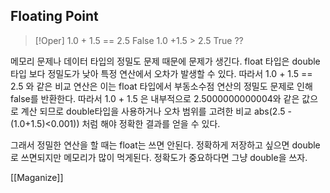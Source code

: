 ## Floating Point

>[!Oper]
>1.0 + 1.5 == 2.5
>False
>1.0 +1.5 > 2.5
>True
>??

메모리 문제나 데이터 타입의 정밀도 문제 때문에 문제가 생긴다.
float 타입은 double 타입 보다 정밀도가 낮아 특정 연산에서 오차가 발생할 수 있다.
따라서 1.0 + 1.5 == 2.5 와 같은 비교 연산은 이는 float 타입에서 부동소수점 연산의 정밀도 문제로 인해 false를 반환한다. 따라서 1.0 + 1.5 은 내부적으로 2.5000000000004와 같은 값으로 계산 되므로 double타입을 사용하거나 오차 범위를 고려한 비교
abs(2.5 - (1.0+1.5)<0.001)) 처럼 해야 정확한 결과를 얻을 수 있다.

그래서 정밀한 연산을 할 때는 float는 쓰면 안된다. 정확하게 저장하고 싶으면 double로 쓰면되지만 메모리가 많이 먹게된다.
정확도가 중요하다면 그냥 double을 쓰자.

[[Maganize]]